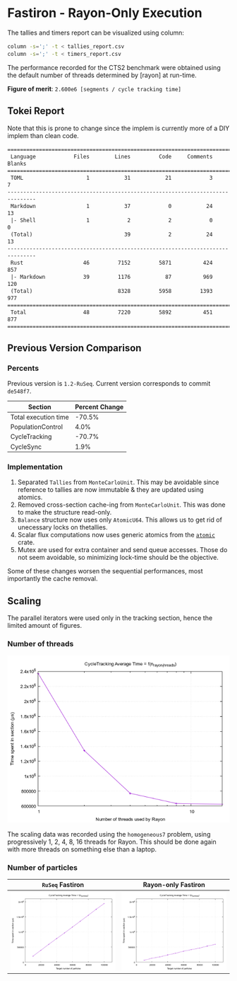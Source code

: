 # Fastiron - Rayon-Only Execution

The tallies and timers report can be visualized using column: 

```bash
column -s=';' -t < tallies_report.csv
column -s=';' -t < timers_report.csv
```

The performance recorded for the CTS2 benchmark were obtained using the default 
number of threads determined by [rayon] at run-time.

**Figure of merit**: `2.600e6 [segments / cycle tracking time]`


## Tokei Report

Note that this is prone to change since the implem is currently more of a 
DIY implem than clean code.

```
===============================================================================
 Language            Files        Lines         Code     Comments       Blanks
===============================================================================
 TOML                    1           31           21            3            7
-------------------------------------------------------------------------------
 Markdown                1           37            0           24           13
 |- Shell                1            2            2            0            0
 (Total)                             39            2           24           13
-------------------------------------------------------------------------------
 Rust                   46         7152         5871          424          857
 |- Markdown            39         1176           87          969          120
 (Total)                           8328         5958         1393          977
===============================================================================
 Total                  48         7220         5892          451          877
===============================================================================
```


## Previous Version Comparison

### Percents

Previous version is `1.2-RuSeq`. Current version corresponds to commit `de548f7`.

| Section              | Percent Change |
|----------------------|----------------|
| Total execution time |         -70.5% |
| PopulationControl    |           4.0% |
| CycleTracking        |         -70.7% |
| CycleSync            |           1.9% |

### Implementation

1. Separated `Tallies` from `MonteCarloUnit`. This may be avoidable since reference to tallies 
  are now immutable & they are updated using atomics.
2. Removed cross-section cache-ing from `MonteCarloUnit`. This was done to make the structure 
  read-only.
3. `Balance` structure now uses only `AtomicU64`. This allows us to get rid of unecessary locks
  on thetallies.
4. Scalar flux computations now uses generic atomics from the [`atomic`][1] crate.
5. Mutex are used for extra container and send queue accesses. Those do not seem avoidable, so 
  minimizing lock-time should be the objective.


Some of these changes worsen the sequential performances, most importantly the cache removal.

## Scaling

The parallel iterators were used only in the tracking section, hence the limited
amount of figures.

### Number of threads 

![rayon_scaling_tracking](rayon_scaling_tracking.png)

The scaling data was recorded using the `homogeneous7` problem, using progressively
1, 2, 4, 8, 16 threads for Rayon. This should be done again with more threads on 
something else than a laptop.


### Number of particles


 `RuSeq` Fastiron                                       | Rayon-only Fastiron
------------------------------------------------------|----------------------------------------------------
![tracking](../../SequentialAnalysis/figures/FI_64/scaling_tracking.png)   | ![rayon_tracking](particles_scaling_tracking.png)




[1]: https://docs.rs/atomic/latest/atomic/
[2]: https://docs.rs/rayon/latest/rayon/